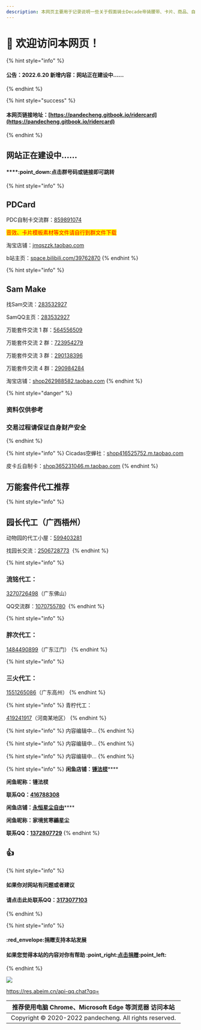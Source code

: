 ```yaml
---
description: 本网页主要用于记录说明一些关于假面骑士Decade帝骑腰带、卡片、商品、自制卡、联动和万能套件等一系列相关的问题和事情还有科普一些小知识
---
```


# 👏 欢迎访问本网页！

{% hint style="info" %}
#### 公告：2022.6.20 新增内容：网站正在建设中......
{% endhint %}

{% hint style="success" %}
#### 本网页链接地址：[https://pandecheng.gitbook.io/ridercard](https://pandecheng.gitbook.io/ridercard)
{% endhint %}

## 网站正在建设中......

#### ****:point\_down:**点击群号码或链接即可跳转**

{% hint style="info" %}
## PDCard

PDC自制卡交流群：[859891074](https://qm.qq.com/cgi-bin/qm/qr?k=V2yo3qNbAikjHNtZ31G-O9FEIydPmQ3g\&jump\_from=webapi) <img src="https://p.qlogo.cn/gh/859891074/859891074/40" alt="" data-size="line">

<mark style="color:red;">音效、卡片模板素材等文件请自行到群文件下载</mark>

淘宝店铺：[jmqszzk.taobao.com](https://shop575999872.taobao.com)

b站主页：[space.bilibili.com/39762870](https://space.bilibili.com/39762870)
{% endhint %}

{% hint style="info" %}
## Sam Make

找Sam交流：[283532927](https://res.abeim.cn/api-qq.chat?qq=283532927) <img src="https://q4.qlogo.cn/g?b=qq&#x26;nk=283532927&#x26;s=40" alt="" data-size="line">

SamQQ主页：[283532927](https://res.abeim.cn/api-qq?qq=283532927) <img src="https://q4.qlogo.cn/g?b=qq&#x26;nk=283532927&#x26;s=40" alt="" data-size="line">

万能套件交流 1 群：[564556509](https://qm.qq.com/cgi-bin/qm/qr?k=3W-q8-5nmVbT8mIJlfMnxBMihrOej0yG\&jump\_from=webapi) <img src="https://p.qlogo.cn/gh/564556509/564556509/40" alt="" data-size="line">

万能套件交流 2 群：[723954279](https://qm.qq.com/cgi-bin/qm/qr?k=9gm5Sl\_uK9oMio\_3OIqI8-rhJSTs3Zcl\&jump\_from=webapi) <img src="https://p.qlogo.cn/gh/723954279/723954279/40" alt="" data-size="line">

万能套件交流 3 群：[290138396](https://qm.qq.com/cgi-bin/qm/qr?k=rw1yiukvxIlQgGv9Go3FVu1JI8kiQUwO\&jump\_from=webapi) <img src="https://p.qlogo.cn/gh/290138396/290138396/40" alt="" data-size="line">

万能套件交流 4 群：[290984284](https://jq.qq.com/?\_wv=1027\&k=2heI62yF) <img src="https://p.qlogo.cn/gh/290984284/290984284/40" alt="" data-size="line">

淘宝店铺：[shop262988582.taobao.com](https://shop262988582.taobao.com)
{% endhint %}

{% hint style="danger" %}
### 资料仅供参考

### 交易过程请保证自身财产安全
{% endhint %}

{% hint style="info" %}
Cicadas空蝉社：[shop416525752.m.taobao.com](https://shop416525752.m.taobao.com)

皮卡丘自制卡：[shop365231046.m.taobao.com](https://shop365231046.m.taobao.com)
{% endhint %}

## 万能套件代工推荐

{% hint style="info" %}
## 园长代工（广西梧州）

动物园的代工小屋：[599403281](https://jq.qq.com/?\_wv=1027\&k=hOZpjM6R) <img src="https://p.qlogo.cn/gh/599403281/599403281/40" alt="" data-size="line">

找园长交流：[2506728773](https://res.abeim.cn/api-qq.chat?qq=2506728773) <img src="https://q4.qlogo.cn/g?b=qq&#x26;nk=2506728773&#x26;s=40" alt="" data-size="line">
{% endhint %}

{% hint style="info" %}
### 流铭代工：

[3270726498](https://res.abeim.cn/api-qq.chat?qq=3270726498)（广东佛山）<img src="https://q4.qlogo.cn/g?b=qq&#x26;nk=3270726498&#x26;s=40" alt="" data-size="line">

QQ交流群：[1070755780](https://jq.qq.com/?\_wv=1027\&k=6334snln) <img src="https://p.qlogo.cn/gh/1070755780/1070755780/40" alt="" data-size="line">
{% endhint %}

{% hint style="info" %}
### 胖次代工：

[1484490899](https://res.abeim.cn/api-qq.chat?qq=1484490899)（广东江门）<img src="https://q4.qlogo.cn/g?b=qq&#x26;nk=1484490899&#x26;s=40" alt="" data-size="line">
{% endhint %}

{% hint style="info" %}
### 三火代工：

[1551265086](https://res.abeim.cn/api-qq.chat?qq=1551265086)（广东高州）<img src="https://q4.qlogo.cn/g?b=qq&#x26;nk=1551265086&#x26;s=40" alt="" data-size="line">
{% endhint %}

{% hint style="info" %}
青柠代工：

[419241917](https://res.abeim.cn/api-qq.chat?qq=419241917)（河南某地区）
{% endhint %}

{% hint style="info" %}
内容编辑中...
{% endhint %}

{% hint style="info" %}
内容编辑中...
{% endhint %}

{% hint style="info" %}
内容编辑中...
{% endhint %}













{% hint style="info" %}
**闲鱼店铺：**[**锺法棂**](https://market.m.taobao.com/app/idleFish-F2e/IdleFishWeexPersonalPage/PersonalHome?userid=88136654\&type=1\&wh\_weex=true\&forceFlush=1)****

**闲鱼昵称：锺法棂**

**联系QQ：**[**416788308**](http://wpa.qq.com/msgrd?v=3\&uin=416788308\&site=qq\&menu=yes)



**闲鱼店铺：**[**永恒星尘自由**](https://market.m.taobao.com/app/idleFish-F2e/IdleFishWeexPersonalPage/PersonalHome?userid=2160324709\&type=1\&wh\_weex=true\&forceFlush=1)****

**闲鱼昵称：家境贫寒鶸星尘**

**联系QQ：**[**1372807729**](http://wpa.qq.com/msgrd?v=3\&uin=1372807729\&site=qq\&menu=yes)
{% endhint %}

## :thumbsup:

{% hint style="info" %}
#### 如果你对网站有问题或者建议

#### 请点击此处联系QQ：[3173077103](http://wpa.qq.com/msgrd?v=3\&uin=3173077103\&site=qq\&menu=yes)
{% endhint %}

{% hint style="info" %}
#### :red\_envelope:捐赠支持本站发展

#### 如果您觉得本站的内容对你有帮助 :point\_right:[点击捐赠](https://pandecheng36.github.io/pdcskm):point\_left:
{% endhint %}

![](https://qrcode.jp/qr?q=https://pandecheng.gitbook.io/ridercard\&s=6)

https://res.abeim.cn/api-qq.chat?qq=

|                                                                                                                推荐使用电脑 Chrome、Microsoft Edge 等浏览器 访问本站                                                                                                               |
| :-----------------------------------------------------------------------------------------------------------------------------------------------------------------------------------------------------------------------------------------------------------------: |
| <img src="https://www.kamen-rider-official.com/common/images/crest-revice.svg" alt="" data-size="line"> Copyright © 2020-2022 pandecheng. All rights reserved. <img src="https://www.kamen-rider-official.com/common/images/icon-50th.svg" alt="" data-size="line"> |
